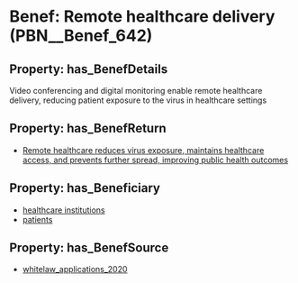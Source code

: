 # Benef: __Remote healthcare delivery__ (PBN__Benef_642)

## Property: has_BenefDetails

Video conferencing and digital monitoring enable remote healthcare delivery, reducing patient exposure to the virus in healthcare settings

## Property: has_BenefReturn

* [Remote healthcare reduces virus exposure, maintains healthcare access, and prevents further spread, improving public health outcomes](../BenefReturn/PBN__BenefReturn_691)

## Property: has_Beneficiary

* [healthcare institutions](../Stakeholder/PBN__Stakeholder_269)
* [patients](../Stakeholder/PBN__Stakeholder_31)

## Property: has_BenefSource

* [whitelaw_applications_2020](../Article/PBN__Article_127)

